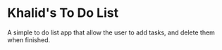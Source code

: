 # Khalid's To Do List 

A simple to do list app that allow the user to add tasks, and delete them when finished.
